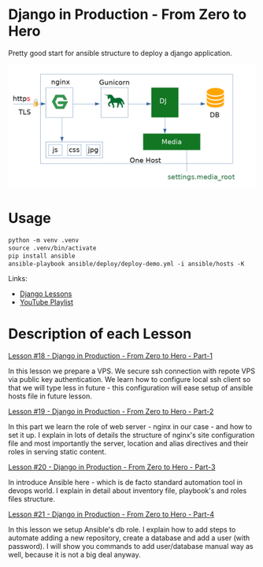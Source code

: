# Django in Production - From Zero to Hero

Pretty good start for ansible structure  to deploy a django application.

![Screenshot](./docs/img/django-deploy.png)

Usage
=======

    python -m venv .venv
    source .venv/bin/activate
    pip install ansible
    ansible-playbook ansible/deploy/deploy-demo.yml -i ansible/hosts -K


Links:
* [Django Lessons](https://django-lessons.com)
* [YouTube Playlist](https://www.youtube.com/watch?v=JzUwiux2YRo&list=PLlM3i4cwc8zBRQOGXuLrCLNfpVOuVLuwZ)


Description of each Lesson
===========================

[Lesson #18 - Django in Production - From Zero to Hero - Part-1](https://django-lessons.com/lesson/lesson-18-django-deploy-production-step-by-step-from-zero-to-hero-part-1)

In this lesson we prepare a VPS. We secure ssh connection with repote VPS via
public key authentication. We learn how to configure local ssh client so that
we will type less in future - this configuration will ease setup of ansible
hosts file in future lesson.

[Lesson #19 - Django in Production - From Zero to Hero - Part-2](https://django-lessons.com/lesson/lesson-19-django-deploy-production-step-by-step-from-zero-to-hero-part-2)

In this part we learn the role of web server - nginx in our case - and how to set it up.
I explain in lots of details the structure of nginx's site configuration file and most importantly
the server, location and alias directives and their roles in serving static content.


[Lesson #20 - Django in Production - From Zero to Hero - Part-3](https://django-lessons.com/lesson/lesson-20-django-deploy-production-step-by-step-from-zero-to-hero-part-3)

In introduce Ansible here - which is de facto standard automation tool in
devops world. I explain in detail about inventory file, playbook's and roles
files structure.

[Lesson #21 - Django in Production - From Zero to Hero - Part-4](https://django-lessons.com/lesson/lesson-20-django-deploy-production-step-by-step-from-zero-to-hero-part-4)

In this lesson we setup Ansible's db role. I explain how to add steps to
automate adding a new repository, create a database and add a user (with password).
I will show you commands to add user/database manual way as well, because it is not
a big deal anyway.